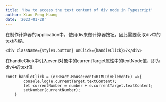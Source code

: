```yaml
---
title: 'How to access the text content of div node in Typescript'  
author: Xiao Feng Huang  
date: '2023-01-28'
---
```


在制作计算器的application中，使用div来做计算器按钮，因此需要获取div中的text内容。
~~~
<div className={styles.button} onClick={handleClick}>7</div>
~~~
在handleClick中引入event对象中的currentTarget属性中的textNode值，即为div中的text值
~~~
const handleClick = (e:React.MouseEvent<HTMLDivElement>) =>{
        console.log(e.currentTarget.textContent);
        let currentNumber = number + e.currentTarget.textContent;
        setNumber(currentNumber);
    }
~~~